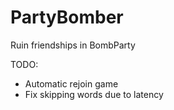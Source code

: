 # PartyBomber
Ruin friendships in BombParty

TODO:
- Automatic rejoin game
- Fix skipping words due to latency
